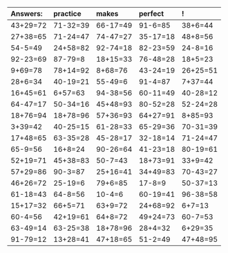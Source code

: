 | Answers: | practice | makes | perfect | ! |
| :--- | :--- | :--- | :--- | :--- |
| 43+29=72 | 71-32=39 | 66-17=49 | 91-6=85 | 38+6=44 | 
| 27+38=65 | 71-24=47 | 74-47=27 | 35-17=18 | 48+8=56 | 
| 54-5=49 | 24+58=82 | 92-74=18 | 82-23=59 | 24-8=16 | 
| 92-23=69 | 87-79=8 | 18+15=33 | 76-48=28 | 18+5=23 | 
| 9+69=78 | 78+14=92 | 8+68=76 | 43-24=19 | 26+25=51 | 
| 28+6=34 | 40-19=21 | 55-49=6 | 91-4=87 | 7+37=44 | 
| 16+45=61 | 6+57=63 | 94-38=56 | 60-11=49 | 40-28=12 | 
| 64-47=17 | 50-34=16 | 45+48=93 | 80-52=28 | 52-24=28 | 
| 18+76=94 | 18+78=96 | 57+36=93 | 64+27=91 | 8+85=93 | 
| 3+39=42 | 40-25=15 | 61-28=33 | 65-29=36 | 70-31=39 | 
| 17+48=65 | 63-35=28 | 45-28=17 | 32-18=14 | 71-24=47 | 
| 65-9=56 | 16+8=24 | 90-26=64 | 41-23=18 | 80-19=61 | 
| 52+19=71 | 45+38=83 | 50-7=43 | 18+73=91 | 33+9=42 | 
| 57+29=86 | 90-3=87 | 25+16=41 | 34+49=83 | 70-43=27 | 
| 46+26=72 | 25-19=6 | 79+6=85 | 17-8=9 | 50-37=13 | 
| 61-18=43 | 64-8=56 | 10-4=6 | 60-19=41 | 96-38=58 | 
| 15+17=32 | 66+5=71 | 63+9=72 | 24+68=92 | 6+7=13 | 
| 60-4=56 | 42+19=61 | 64+8=72 | 49+24=73 | 60-7=53 | 
| 63-49=14 | 63-25=38 | 18+78=96 | 28+4=32 | 6+29=35 | 
| 91-79=12 | 13+28=41 | 47+18=65 | 51-2=49 | 47+48=95 | 
